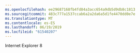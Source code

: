 ```yaml
---
ms.openlocfilehash: ee29687168fb4fd84a3acc654a9db5d9db8c1813
ms.sourcegitcommit: 483c777a1537ccab6a2a2da6a5d1fe4470dd0e7e
ms.translationtype: MT
ms.contentlocale: es-ES
ms.lasthandoff: 06/19/2019
ms.locfileid: "61540207"
---
```

Internet Explorer 8